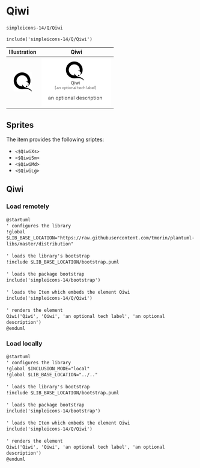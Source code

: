 # Qiwi


```text
simpleicons-14/Q/Qiwi
```

```text
include('simpleicons-14/Q/Qiwi')
```



| Illustration | Qiwi |
| :---: | :---: |
| ![illustration for Illustration](../../simpleicons-14/Q/Qiwi.png) | ![illustration for Qiwi](../../simpleicons-14/Q/Qiwi.Local.png) |



## Sprites
The item provides the following sriptes:

- `<$QiwiXs>`
- `<$QiwiSm>`
- `<$QiwiMd>`
- `<$QiwiLg>`





## Qiwi

### Load remotely
```plantuml
@startuml
' configures the library
!global $LIB_BASE_LOCATION="https://raw.githubusercontent.com/tmorin/plantuml-libs/master/distribution"

' loads the library's bootstrap
!include $LIB_BASE_LOCATION/bootstrap.puml

' loads the package bootstrap
include('simpleicons-14/bootstrap')

' loads the Item which embeds the element Qiwi
include('simpleicons-14/Q/Qiwi')

' renders the element
Qiwi('Qiwi', 'Qiwi', 'an optional tech label', 'an optional description')
@enduml
```

### Load locally
```plantuml
@startuml
' configures the library
!global $INCLUSION_MODE="local"
!global $LIB_BASE_LOCATION="../.."

' loads the library's bootstrap
!include $LIB_BASE_LOCATION/bootstrap.puml

' loads the package bootstrap
include('simpleicons-14/bootstrap')

' loads the Item which embeds the element Qiwi
include('simpleicons-14/Q/Qiwi')

' renders the element
Qiwi('Qiwi', 'Qiwi', 'an optional tech label', 'an optional description')
@enduml
```

